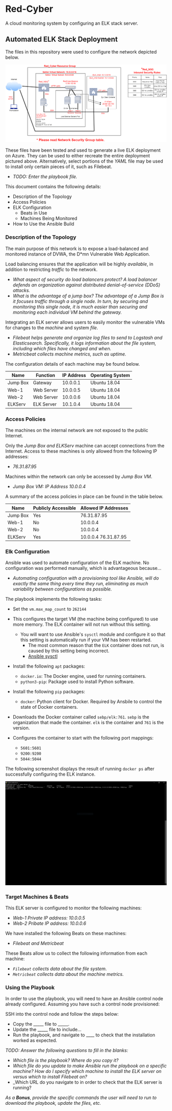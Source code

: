 # Red-Cyber
A cloud monitoring system by configuring an ELK stack server.
## Automated ELK Stack Deployment

The files in this repository were used to configure the network depicted below.

![FinishedELK](Diagrams/FinishedELK.png)

These files have been tested and used to generate a live ELK deployment on Azure. They can be used to either recreate the entire deployment pictured above. Alternatively, select portions of the _YAML_ file may be used to install only certain pieces of it, such as Filebeat.

  - _TODO: Enter the playbook file._

This document contains the following details:
- Description of the Topology
- Access Policies
- ELK Configuration
  - Beats in Use
  - Machines Being Monitored
- How to Use the Ansible Build


### Description of the Topology

The main purpose of this network is to expose a load-balanced and monitored instance of DVWA, the D*mn Vulnerable Web Application.

Load balancing ensures that the application will be highly _available_, in addition to restricting _traffic_ to the network.
- _What aspect of security do load balancers protect? A load balancer defends an organization against distributed denial-of-service (DDoS) attacks._ 
- _What is the advantage of a jump box? The advantage of a Jump Box is it focuses traffic through a single node. In turn, by securing and monitoring this single node, it is much easier than securing and monitoring each individual VM behind the gateway._

Integrating an ELK server allows users to easily monitor the vulnerable VMs for changes to the _machine_ and system _file_.
- _Filebeat helps generate and organize log files to send to Logstash and Elasticsearch. Specifically, it logs information about the file system, including which files have changed and when._
- _Metricbeat collects machine metrics, such as uptime._

The configuration details of each machine may be found below.

| Name     | Function | IP Address | Operating System |
|----------|----------|------------|------------------|
| Jump Box | Gateway  | 10.0.0.1   | Ubuntu 18.04     |
| Web-1    | Web Server| 10.0.0.5  | Ubuntu 18.04     |
| Web-2    | Web Server| 10.0.0.6  | Ubuntu 18.04     |
| ELKServ  | ELK Server| 10.1.0.4  | Ubuntu 18.04     |

### Access Policies

The machines on the internal network are not exposed to the public Internet. 

Only the _Jump Box and ELKServ_ machine can accept connections from the Internet. Access to these machines is only allowed from the following IP addresses:
- _76.31.87.95_

Machines within the network can only be accessed by _Jump Box VM_.
- _Jump Box VM: IP Address 10.0.0.4_

A summary of the access policies in place can be found in the table below.

| Name     | Publicly Accessible | Allowed IP Addresses |
|----------|---------------------|----------------------|
| Jump Box | Yes                 | 76.31.87.95          |
| Web-1    | No                  | 10.0.0.4             |
| Web-2    | No                  | 10.0.0.4             |
| ELKServ  | Yes                 | 10.0.0.4 76.31.87.95 |

### Elk Configuration

Ansible was used to automate configuration of the ELK machine. No configuration was performed manually, which is advantageous because...
- _Automating configuration with a provisioning tool like Ansible, will do exactly the same thing every time they run, eliminating as much variability between configurations as possible._

The playbook implements the following tasks:

- Set the `vm.max_map_count` to `262144`

- This configures the target VM (the machine being configured) to use more memory. The ELK container will not run without this setting.

	- You will want to use Ansible's `sysctl` module and configure it so that this setting is automatically run if your VM has been restarted.
		- The most common reason that the `ELK` container does not run, is caused by this setting being incorrect.
		- [Ansible sysctl](https://docs.ansible.com/ansible/latest/modules/sysctl_module.html)

-  Install the following `apt` packages:

	- `docker.io`: The Docker engine, used for running containers.
	- `python3-pip`: Package used to install Python software.

- Install the following `pip` packages:

  	- `docker`: Python client for Docker. Required by Ansbile to control the state of Docker containers.

- Downloads the Docker container called `sebp/elk:761`. `sebp` is the organization that made the container. `elk` is the container and `761` is the version.

- Configures the container to start with the following port mappings:
	- `5601:5601`
	- `9200:9200`
	- `5044:5044`

The following screenshot displays the result of running `docker ps` after successfully configuring the ELK instance.

![docker_ps_output](Images/docker_ps_output.PNG)

### Target Machines & Beats
This ELK server is configured to monitor the following machines:
- _Web-1 Private IP address: 10.0.0.5_
- _Web-2 Pribate IP address: 10.0.0.6_

We have installed the following Beats on these machines:
- _Filebeat and Metricbeat_

These Beats allow us to collect the following information from each machine:
- _`Filebeat` collects data about the file system._
- _`Metricbeat` collects data about the machine metrics._

### Using the Playbook
In order to use the playbook, you will need to have an Ansible control node already configured. Assuming you have such a control node provisioned: 

SSH into the control node and follow the steps below:
- Copy the _____ file to _____.
- Update the _____ file to include...
- Run the playbook, and navigate to ____ to check that the installation worked as expected.

_TODO: Answer the following questions to fill in the blanks:_
- _Which file is the playbook? Where do you copy it?_
- _Which file do you update to make Ansible run the playbook on a specific machine? How do I specify which machine to install the ELK server on versus which to install Filebeat on?_
- _Which URL do you navigate to in order to check that the ELK server is running?

_As a **Bonus**, provide the specific commands the user will need to run to download the playbook, update the files, etc._
